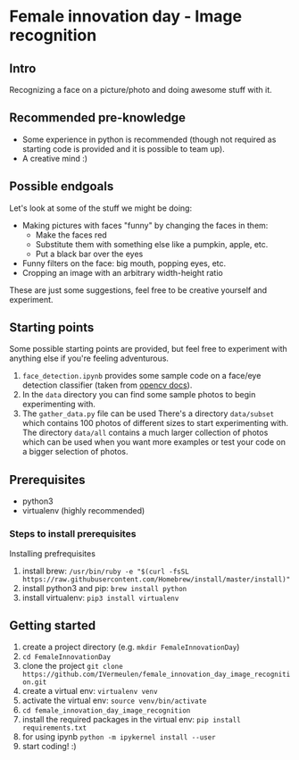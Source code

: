 # Female innovation day - Image recognition

## Intro

Recognizing a face on a picture/photo and doing awesome stuff with it. 

## Recommended pre-knowledge

* Some experience in python is recommended (though not required as starting code is provided and it is possible to team up).
* A creative mind :)

## Possible endgoals

Let's look at some of the stuff we might be doing:

* Making pictures with faces "funny" by changing the faces in them:
  * Make the faces red 
  * Substitute them with something else like a pumpkin, apple, etc.
  * Put a black bar over the eyes
* Funny filters on the face: big mouth, popping eyes, etc.
* Cropping an image with an arbitrary width-height ratio

These are just some suggestions, feel free to be creative yourself and experiment.


## Starting points

Some possible starting points are provided, but feel free to experiment with anything else if you're feeling adventurous. 

1. `face_detection.ipynb` provides some sample code on a face/eye detection classifier (taken from [opencv docs](https://docs.opencv.org/3.3.0/d7/d8b/tutorial_py_face_detection.html)).
2. In the `data` directory you can find some sample photos to begin experimenting with. 
3. The `gather_data.py` file can be used There's a directory `data/subset` which contains 100 photos of different sizes to start experimenting with. The directory `data/all` contains a much larger collection of photos which can be used when you want more examples or test your code on a bigger selection of photos. 

## Prerequisites

* python3
* virtualenv (highly recommended)

### Steps to install prerequisites

Installing prefrequisites
1. install brew: `/usr/bin/ruby -e "$(curl -fsSL https://raw.githubusercontent.com/Homebrew/install/master/install)"
`
2. install python3 and pip: `brew install python`
3. install virtualenv: `pip3 install virtualenv`

## Getting started

1. create a project directory (e.g. `mkdir FemaleInnovationDay`)
2. `cd FemaleInnovationDay`
3. clone the project `git clone https://github.com/IVermeulen/female_innovation_day_image_recognition.git`
3. create a virtual env: `virtualenv venv`
4. activate the virtual env: `source venv/bin/activate`
5. `cd female_innovation_day_image_recognition`
6. install the required packages in the virtual env: `pip install requirements.txt`
7. for using ipynb `python -m ipykernel install --user`
8. start coding! :)
